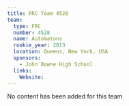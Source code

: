 ```yaml
---
title: FRC Team 4528
team:
  type: FRC
  number: 4528
  name: Automatons
  rookie_year: 2013
  location: Queens, New York, USA
  sponsors:
    - John Bowne High School
  links:
    Website: 
---
```

No content has been added for this team